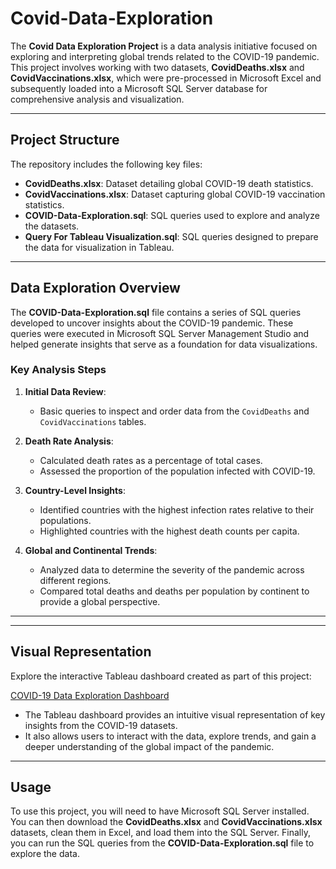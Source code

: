 # Covid-Data-Exploration

The **Covid Data Exploration Project** is a data analysis initiative focused on exploring and interpreting global trends related to the COVID-19 pandemic. This project involves working with two datasets, **CovidDeaths.xlsx** and **CovidVaccinations.xlsx**, which were pre-processed in Microsoft Excel and subsequently loaded into a Microsoft SQL Server database for comprehensive analysis and visualization.

---

## Project Structure

The repository includes the following key files:

- **CovidDeaths.xlsx**: Dataset detailing global COVID-19 death statistics.
- **CovidVaccinations.xlsx**: Dataset capturing global COVID-19 vaccination statistics.
- **COVID-Data-Exploration.sql**: SQL queries used to explore and analyze the datasets.
- **Query For Tableau Visualization.sql**: SQL queries designed to prepare the data for visualization in Tableau.

---

## Data Exploration Overview

The **COVID-Data-Exploration.sql** file contains a series of SQL queries developed to uncover insights about the COVID-19 pandemic. These queries were executed in Microsoft SQL Server Management Studio and helped generate insights that serve as a foundation for data visualizations.

### Key Analysis Steps

1. **Initial Data Review**:
   - Basic queries to inspect and order data from the `CovidDeaths` and `CovidVaccinations` tables.

2. **Death Rate Analysis**:
   - Calculated death rates as a percentage of total cases.
   - Assessed the proportion of the population infected with COVID-19.

3. **Country-Level Insights**:
   - Identified countries with the highest infection rates relative to their populations.
   - Highlighted countries with the highest death counts per capita.

4. **Global and Continental Trends**:
   - Analyzed data to determine the severity of the pandemic across different regions.
   - Compared total deaths and deaths per population by continent to provide a global perspective.

---

---

## Visual Representation

Explore the interactive Tableau dashboard created as part of this project:

[COVID-19 Data Exploration Dashboard](https://public.tableau.com/views/CovidDataExploration_17319420817670/Dashboard1?:language=en-US&:sid=&:redirect=auth&:display_count=n&:origin=viz_share_link)

- The Tableau dashboard provides an intuitive visual representation of key insights from the COVID-19 datasets.
- It also allows users to interact with the data, explore trends, and gain a deeper understanding of the global impact of the pandemic.

---

## Usage

To use this project, you will need to have Microsoft SQL Server installed. You can then download the **CovidDeaths.xlsx** and **CovidVaccinations.xlsx** datasets, clean them in Excel, and load them into the SQL Server. Finally, you can run the SQL queries from the **COVID-Data-Exploration.sql** file to explore the data.
